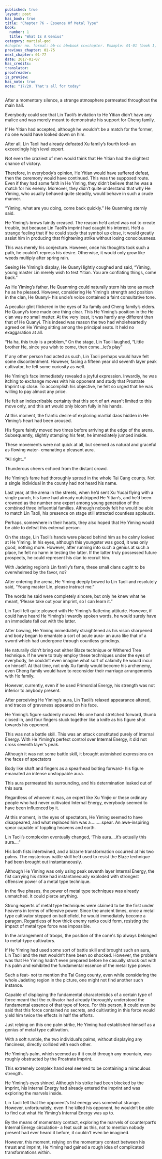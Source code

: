 ```yaml
---
published: true
layout: post
has_book: true
title: "Chapter 76 - Essence Of Metal Type"
book:
  number: 1
  title: "What Is A Genius"
category: martial-god
#chapter no. format: bb-cc bb=book cc=chapter. Example: 01-01 (book 1, chapter 1)
previous_chapter: 01-75
next_chapter: 01-77
date: 2017-01-07
has_credits:
translator:
proofreader:
is_preview:
has_note: true
note: "17/20. That's all for today"
---
```

After a momentary silence, a strange atmosphere permeated throughout the main hall.

Everybody could see that Lin Taoli’s invitation to He Yitian didn’t have any malice and was merely meant to demonstrate his support for Cheng family.

If He Yitian had accepted, although he wouldn’t be a match for the former, no one would have looked down on him.
<!--more-->

After all, Lin Taoli had already defeated Xu family’s fourth lord- an exceedingly high level expert.

Not even the craziest of men would think that He Yitian had the slightest chance of victory.

Therefore, in everybody’s opinion, He Yitian would have suffered defeat, then the ceremony would have continued. This was the supposed route. Even if they had some faith in He Yiming, they didn’t believe that he was a match for his enemy. Moreover, they didn’t quite understand that why He Yiming, who usually behaved quite steadily, would behave in such a crude manner.

“Yiming, what are you doing, come back quickly.” He Quanming sternly said.

He Yiming’s brows faintly creased. The reason he’d acted was not to create trouble, but because Lin Taoli’s imprint had caught his interest. He’d a strange feeling that if he could study that symbol up close, it would greatly assist him in producing that frightening strike without losing consciousness.

This was merely his conjecture. However, once his thoughts took such a path, he couldn’t repress his desire. Otherwise, it would only grow like weeds multiply after spring rain.

Seeing He Yiming’s display, He Quanyi lightly coughed and said, “Yiming, young master Lin merely wish to test Yitian. You are conflating things, come back.”

As He Yiming’s father, He Quanming could naturally stern his tone as much he as he pleased. However, considering He Yiming’s strength and position in the clan, He Quanyi- his uncle’s voice contained a faint consultative tone.

A peculiar glint flickered in the eyes of Xu family and Cheng family’s elders. He Quanyi’s tone made one thing clear. This He Yiming’s position in the He clan was no small matter. At the very least, it was hardly any different than that of He Quanyi. This indeed was reason the two had wholeheartedly agreed on He Yiming sitting among the principal seats. It held no exaggaration at all.

“Ha ha, this truly is a problem,“ On the stage, Lin Taoli laughed, “Little brother He, since you wish to come, then come...let’s play”

If any other person had acted as such, Lin Taoli perhaps would have felt some discontentment. However, facing a fifteen year old seventh layer peak cultivator, he felt some curiosity as well.

He Yiming’s face immediately revealed a joyful expression. Inwardly, he was itching to exchange moves with his opponent and study that Prostrate Imprint up close. To accomplish his objective, he felt so urged that he was willing to pay almost any price.

He felt an indescribable certainty that this sort of art wasn't limited to this move only, and this art would only bloom fully in his hands.

At this moment, the frantic desire of exploring martial daos hidden in He Yiming’s heart had been aroused.

His figure faintly moved two times before arriving at the edge of the arena. Subsequently, slightly stamping his feet, he immediately jumped inside.

These movements were not quick at all, but seemed as natural and graceful as flowing water- emanating a pleasant aura.

“All right..”

Thunderous cheers echoed from the distant crowd.

He Yiming’s fame had thoroughly spread in the whole Tai Cang county. Not a single individual in the county had not heard his name.

Last year, at the arena in the streets, when he’d sent Xu Yucai flying with a single punch, his fame had already outstripped He Yitian’s, and he’d been crowned as the number one expert among young generation of the combined three influential families. Although nobody felt he would be able to match Lin Taoli, his presence on stage still attracted countless applauds.

Perhaps, somewhere in their hearts, they also hoped that He Yiming would be able to defeat this external person. 

On the stage, Lin Taoli’s hands were placed behind him as he calmy looked at He Yiming. In his eyes, although this youngster was good, it was only good, nothing more. However, after running into such a genius at such a place, he felt no harm in testing the latter. If the latter truly possessed future prospects, he could represent his clan to recruit him.

With Jadeting region’s Lin family’s fame, these small clans ought to be overwhelmed by the favor, no?

After entering the arena, He Yiming deeply bowed to Lin Taoli and resolutely said, “Young master Lin, please instruct me.”

The words he said were completely sincere, but only he knew what he meant, ‘Please take out your imprint, so I can learn it.”

Lin Taoli felt quite pleased with He Yiming’s flattering attitude. However, if could have heard He Yiming’s inwardly spoken words, he would surely have an immediate fall out with the latter.

After bowing, He Yiming immediately straightened as his vison sharpened and body began to emantate a sort of acute aura- an aura like that of a sword which had undergone through countless grindings.

He naturally didn’t bring out either Blaze technique or Withered Tree technique. If he were to truly employ these techniques under the eyes of everybody, he couldn’t even imagine what sort of calamity he would incur on himself. At that time, not only Xu family would become his archenemy, even Cheng family would have to reconsider their marriage arrangements with He family.

However, currently, even if he used Primordial Energy, his strength was not inferior to anybody present.

After perceiving He Yiming’s aura, Lin Taoli’s relaxed appearance altered, and traces of graveness appeared on his face.

He Yiming’s figure suddenly moved. His one hand stretched forward, thumb closed in, and four fingers stuck together like a knife as his figure shot towards his opponent.

This was not a battle skill. This was an attack constituted purely of Internal Energy. With He Yiming’s perfect control over Internal Energy, it did not cross seventh layer’s peak.

Although it was not some battle skill, it brought astonished expressions on the faces of spectators

Body like shaft and fingers as a spearhead bolting forward- his figure emanated an intense unstoppable aura.

This aura permeated his surrounding, and his determination leaked out of this aura.

Regardless of whoever it was, an expert like Xu Yinjie or these ordinary people who had never cultivated Internal Energy, everybody seemed to have been influenced by it.

At this moment, in the eyes of spectators, He Yiming seemed to have disappeared, and what replaced him was a.........spear. An awe-inspiring spear capable of toppling heavens and earth.

Lin Taoli’s complexion eventually changed, ‘This aura….it’s actually this aura….”

His both fists intertwined, and a bizarre transformation occurred at his two palms. The mysterious battle skill he’d used to resist the Blaze technique had been brought out instantaneously.

Although He Yiming was only using peak seventh layer Internal Energy, the fist carrying his strike had instantaneously exploded with strongest offensive power of a metal type technique.

In the five phases, the power of metal type techniques was already unmatched. It could pierce anything.

Strong experts of metal type techniques were claimed to be the first under heavens in terms of offensive power. Since the ancient times, once a metal type cultivator stepped on battlefield, he would immediately become a paragon. Regardless of how thick enemy ranks could form, resisting the impact of metal type force was impossible.

In the arrangement of troops, the position of the cone's tip always belonged to metal-type cultivators.

If He Yiming had used some sort of battle skill and brought such an aura, Lin Taoli and the rest wouldn’t have been so shocked. However, the problem was that He Yiming hadn't even prepared before he casually struck out with his palm and exhibited the fundamental essence of the metal type power.

Such a feat- not to mention the Tai Cang county, even while considering the whole Jadeting region in the picture, one might not find another such instance.

Capable of displaying the fundamental characteristics of a certain type of force meant that the cultivator had already thoroughly understood the fundamental essence of that type of force. For this person, it could even be said that this force contained no secrets, and cultivating in this force would yield him twice the effects in half the efforts.

Just relying on this one palm strike, He Yiming had established himself as a genius of metal type cultivation.

With a soft rumble, the two individual’s palms, without displaying any fanciness, directly collided with each other.

He Yiming’s palm, which seemed as if it could through any mountain, was roughly obstructed by the Prostrate Imprint.

This extremely complex hand seal seemed to be containing a miraculous strength. 

He Yiming’s eyes shined. Although his strike had been blocked by the imprint, his Internal Energy had already entered the imprint and was exploring the marvels inside.

Lin Taoli felt that the opponent’s fist energy was somewhat strange. However, unfortunately, even if he killed his opponent, he wouldn’t be able to find out what He Yiming’s Internal Energy was up to.

By the means of momentary contact, exploring the marvels of counterpart’s Internal Energy circulation-  a feat such as this, not to mention nobody present had ever heard it before, it couldn't even be imagined.

However, this moment, relying on the momentary contact between his thrust and imprint, He Yiming had gained a rough idea of complicated transformations within.

